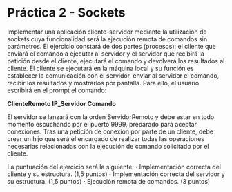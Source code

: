 # Práctica 2 - Sockets

Implementar una aplicación cliente-servidor mediante la utilización de sockets cuya
funcionalidad será la ejecución remota de comandos sin parámetros. El ejercicio
constará de dos partes (procesos): el cliente que enviará el comando a ejecutar al
servidor y el servidor que recibirá la petición desde el cliente, ejecutará el comando y
devolverá los resultados al cliente.
El cliente se ejecutará en la máquina local y su función es establecer la comunicación
con el servidor, enviar al servidor el comando, recibir los resultados y mostrarlos por
pantalla. Para ello, el usuario escribirá en el prompt el comando:

**ClienteRemoto IP_Servidor Comando**

El servidor se lanzará con la orden ServidorRemoto y debe estar en todo momento
escuchando por el puerto 9999, preparado para aceptar conexiones. Tras una petición de
conexión por parte de un cliente, debe crear un hijo que será el encargado de realizar
todas las operaciones necesarias relacionadas con la ejecución de comando solicitado
por el cliente.

La puntuación del ejercicio será la siguiente:
	**·** Implementación correcta del cliente y su estructura. (1,5 puntos)
	**·** Implementación correcta del servidor y su estructura. (1,5 puntos)
	**·** Ejecución remota de comandos. (3 puntos)

